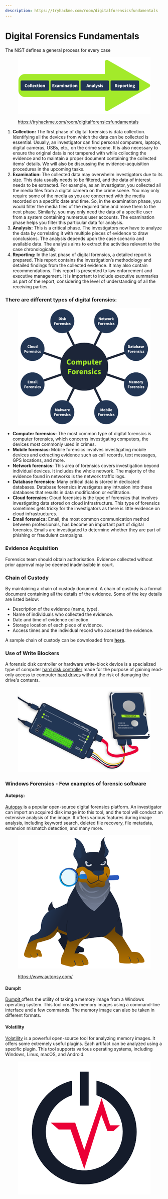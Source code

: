 ```yaml
---
description: https://tryhackme.com/room/digitalforensicsfundamentals
---
```


# Digital Forensics Fundamentals

The NIST defines a general process for every case

<figure><img src="../../.gitbook/assets/6645aa8c024f7893371eb7ac-1721898813933.png" alt=""><figcaption><p><a href="https://tryhackme.com/room/digitalforensicsfundamentals">https://tryhackme.com/room/digitalforensicsfundamentals</a></p></figcaption></figure>

1. **Collection:** The first phase of digital forensics is data collection. Identifying all the devices from which the data can be collected is essential. Usually, an investigator can find personal computers, laptops, digital cameras, USBs, etc., on the crime scene. It is also necessary to ensure the original data is not tampered with while collecting the evidence and to maintain a proper document containing the collected items’ details. We will also be discussing the evidence-acquisition procedures in the upcoming tasks.
2. **Examination:** The collected data may overwhelm investigators due to its size. This data usually needs to be filtered, and the data of interest needs to be extracted. For example, as an investigator, you collected all the media files from a digital camera on the crime scene. You may only require some of the media as you are concerned with the media recorded on a specific date and time. So, in the examination phase, you would filter the media files of the required time and move them to the next phase. Similarly, you may only need the data of a specific user from a system containing numerous user accounts. The examination phase helps you filter this particular data for analysis.
3. **Analysis:** This is a critical phase. The investigators now have to analyze the data by correlating it with multiple pieces of evidence to draw conclusions. The analysis depends upon the case scenario and available data. The analysis aims to extract the activities relevant to the case chronologically.
4. **Reporting:** In the last phase of digital forensics, a detailed report is prepared. This report contains the investigation’s methodology and detailed findings from the collected evidence. It may also contain recommendations. This report is presented to law enforcement and executive management. It is important to include executive summaries as part of the report, considering the level of understanding of all the receiving parties.

### There are different types of digital forensics:

<figure><img src="../../.gitbook/assets/6645aa8c024f7893371eb7ac-1719849921657.png" alt=""><figcaption></figcaption></figure>

* **Computer forensics:** The most common type of digital forensics is computer forensics, which concerns investigating computers, the devices most commonly used in crimes.
* **Mobile forensics:** Mobile forensics involves investigating mobile devices and extracting evidence such as call records, text messages, GPS locations, and more.
* **Network forensics:** This area of forensics covers investigation beyond individual devices. It includes the whole network. The majority of the evidence found in networks is the network traffic logs.
* **Database forensics:** Many critical data is stored in dedicated databases. Database forensics investigates any intrusion into these databases that results in data modification or exfiltration.
* **Cloud forensics:** Cloud forensics is the type of forensics that involves investigating data stored on cloud infrastructure. This type of forensics sometimes gets tricky for the investigators as there is little evidence on cloud infrastructures.
* **Email forensics:** Email, the most common communication method between professionals, has become an important part of digital forensics. Emails are investigated to determine whether they are part of phishing or fraudulent campaigns.

### Evidence Acquisition

Forensics team should obtain authorisation. Evidence collected without prior approval may be deemed inadmissible in court.

### Chain of Custody

By maintaining a chain of custody document. A chain of custody is a formal document containing all the details of the evidence. Some of the key details are listed below:

* Description of the evidence (name, type).
* Name of individuals who collected the evidence.
* Date and time of evidence collection.
* Storage location of each piece of evidence.
* Access times and the individual record who accessed the evidence.

A sample chain of custody can be downloaded from [**here**](https://www.nist.gov/document/sample-chain-custody-formdocx)**.**

### Use of Write Blockers

A forensic disk controller or hardware write-block device is a specialized type of computer [hard disk controller](https://en.wikipedia.org/wiki/Hard_disk_controller) made for the purpose of gaining read-only access to computer [hard drives](https://en.wikipedia.org/wiki/Hard_disk_drive) without the risk of damaging the drive's contents.

<figure><img src="../../.gitbook/assets/6645aa8c024f7893371eb7ac-1719477004541.svg" alt=""><figcaption></figcaption></figure>

### Windows Forensics - Few examples of forensic software

#### **Autopsy:**

&#x20;[Autopsy](https://www.autopsy.com/) is a popular open-source digital forensics platform. An investigator can import an acquired disk image into this tool, and the tool will conduct an extensive analysis of the image. It offers various features during image analysis, including keyword search, deleted file recovery, file metadata, extension mismatch detection, and many more.

<figure><img src="../../.gitbook/assets/6645aa8c024f7893371eb7ac-1719850243926.png" alt=""><figcaption><p><a href="https://www.autopsy.com/">https://www.autopsy.com/</a></p></figcaption></figure>

#### DumpIt

[DumpIt ](https://www.toolwar.com/2014/01/dumpit-memory-dump-tools.html)offers the utility of taking a memory image from a Windows operating system. This tool creates memory images using a command-line interface and a few commands. The memory image can also be taken in different formats.

#### Volatility

[Volatility](https://volatilityfoundation.org/) is a powerful open-source tool for analyzing memory images. It offers some extremely useful plugins. Each artifact can be analyzed using a specific plugin. This tool supports various operating systems, including Windows, Linux, macOS, and Android.

<figure><img src="../../.gitbook/assets/6645aa8c024f7893371eb7ac-1719850244224.png" alt=""><figcaption></figcaption></figure>
